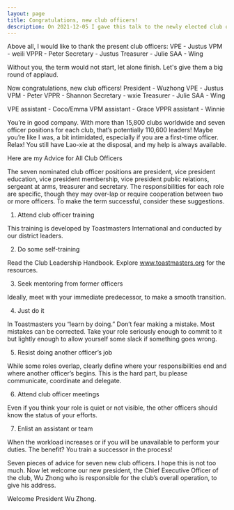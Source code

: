 ```yaml
---
layout: page
title: Congratulations, new club officers!
description: On 2021-12-05 I gave this talk to the newly elected club officers of Yu-Life club.
---
```



Above all, I would like to thank the present club officers:
VPE - Justus
VPM - weili
VPPR - Peter
Secretary - Justus
Treasurer - Julie
SAA - Wing

Without you, the term would not start, let alone finish.
Let's give them a big round of applaud.

Now congratulations, new club officers!
President - Wuzhong
VPE - Justus
VPM - Peter
VPPR - Shannon
Secretary - wxie
Treasurer - Julie
SAA - Wing

VPE assistant - Coco/Emma
VPM assistant - Grace
VPPR assistant - Winnie

You’re in good company. With more than 15,800 clubs worldwide and
seven officer positions for each club, that’s potentially 110,600
leaders! Maybe you’re like I was, a bit intimidated, especially if
you are a first-time officer. Relax! You still have Lao-xie at the
disposal, and my help is always available.

Here are my Advice for All Club Officers

The seven nominated club officer positions are president, vice
president education, vice president membership, vice president
public relations, sergeant at arms, treasurer and secretary. The
responsibilities for each role are specific, though they may
over-lap or require cooperation between two or more officers.
To make the term successful, consider these suggestions.

1. Attend club officer training

This training is developed by Toastmasters International and
conducted by our district leaders.

2. Do some self-training

Read the Club Leadership Handbook. Explore www.toastmasters.org
for the resources.

3. Seek mentoring from former officers

Ideally, meet with your immediate predecessor, to make a smooth
transition.

4. Just do it

In Toastmasters you “learn by doing.” Don’t fear making a mistake.
Most mistakes can be corrected. Take your role seriously enough
to commit to it but lightly enough to allow yourself some slack
if something goes wrong.

5. Resist doing another officer’s job

While some roles overlap, clearly define where your
responsibilities end and where another officer’s begins. This is
the hard part, bu please communicate, coordinate and delegate.

6. Attend club officer meetings

Even if you think your role is quiet or not visible, the other
officers should know the status of your efforts.

7. Enlist an assistant or team

When the workload increases or if you will be unavailable to
perform your duties. The benefit? You train a successor in the process!

Seven pieces of advice for seven new club officers. I hope this is
not too much. Now let welcome our new president, the Chief Executive
Officer of the club, Wu Zhong who is responsible for the club’s
overall operation, to give his address.

Welcome President Wu Zhong.